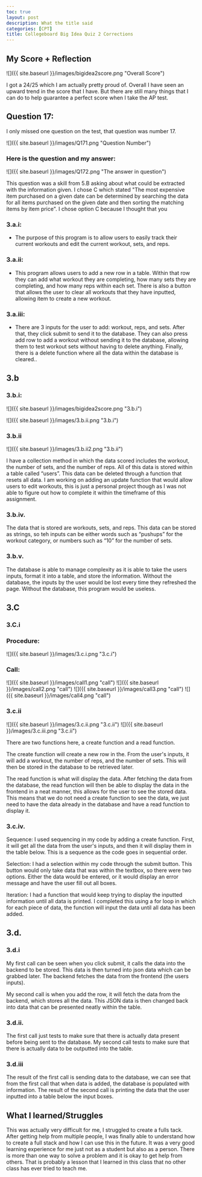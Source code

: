 ```yaml
---
toc: true
layout: post
description: What the title said
categories: [CPT]
title: Collegeboard Big Idea Quiz 2 Corrections
---
```


## My Score + Reflection
![]({{ site.baseurl }}/images/bigidea2score.png "Overall Score")

I got a 24/25 which I am actually pretty proud of. Overall I have seen an upward trend in the score that I have. But there are still many things that I can do to help guarantee a perfect score when I take the AP test.

## Question 17:

I only missed one question on the test, that question was number 17.

![]({{ site.baseurl }}/images/Q171.png "Question Number")

### Here is the question and my answer:

![]({{ site.baseurl }}/images/Q172.png "The answer in question")

This question was a skill from 5.B asking about what could be extracted with the information given. I chose C which stated "The most expensive item purchased on a given date can be determined by searching the data for all items purchased on the given date and then sorting the matching items by item price". I chose option C because I thought that you 














### 3.a.i:

* The purpose of this program is to allow users to easily track their current workouts and edit the current workout, sets, and reps.

### 3.a.ii:

* This program allows users to add a new row in a table. Within that row they can add what workout they are completing, how many sets they are completing, and how many reps within each set. There is also a button that allows the user to clear all workouts that they have inputted, allowing item to create a new workout.

### 3.a.iii:

* There are 3 inputs for the user to add: workout, reps, and sets. After that, they click submit to send it to the database. They can also press add row to add a workout without sending it to the database, allowing them to test workout sets without having to delete anything. Finally, there is a delete function where all the data within the database is cleared..

## 3.b

### 3.b.i:

![]({{ site.baseurl }}/images/bigidea2score.png "3.b.i")

![]({{ site.baseurl }}/images/3.b.ii.png "3.b.i")
 

### 3.b.ii

![]({{ site.baseurl }}/images/3.b.ii2.png "3.b.ii")

I have a collection method in which the data scored includes the workout, the number of sets, and the number of reps. All of this data is stored within a table called “users”. This data can be deleted through a function that resets all data. I am working on adding an update function that would allow users to edit workouts, this is just a personal project though as I was not able to figure out how to complete it within the timeframe of this assignment.

### 3.b.iv.

The data that is stored are workouts, sets, and reps. This data can be stored as strings, so teh inputs can be either words such as “pushups” for the workout category, or numbers such as “10” for the number of sets.

### 3.b.v.

The database is able to manage complexity as it is able to take the users inputs, format it into a table, and store the information. Without the database, the inputs by the user would be lost every time they refreshed the page. Without the database, this program would be useless.

## 3.C

### 3.C.i
### Procedure:
![]({{ site.baseurl }}/images/3.c.i.png "3.c.i")
### Call:
![]({{ site.baseurl }}/images/call1.png "call")
![]({{ site.baseurl }}/images/call2.png "call")
![]({{ site.baseurl }}/images/call3.png "call")
![]({{ site.baseurl }}/images/call4.png "call")

### 3.c.ii

![]({{ site.baseurl }}/images/3.c.ii.png "3.c.ii")
![]({{ site.baseurl }}/images/3.c.iii.png "3.c.ii")

There are two functions here, a create function and a read function.

The create function will create a new row in the. From the user's inputs, it will add a workout, the number of reps, and the number of sets. This will then be stored in the database to be retrieved later.

The read function is what will display the data. After fetching the data from the database, the read function will then be able to display the data in the frontend in a neat manner, this allows for the user to see the stored data. This means that we do not need a create function to see the data, we just need to have the data already in the database and have a read function to display it.

### 3.c.iv.

Sequence: I used sequencing in my code by adding a create function. First, it will get all the data from the user's inputs, and then it will display them in the table below. This is a sequence as the code goes in sequential order.

Selection: I had a selection within my code through the submit button. This button would only take data that was within the textbox, so there were two options. Either the data would be entered, or it would display an error message and have the user fill out all boxes.

Iteration: I had a function that would keep trying to display the inputted information until all data is printed. I completed this using a for loop in which for each piece of data, the function will input the data until all data has been added.


## 3.d.

### 3.d.i

My first call can be seen when you click submit, it calls the data into the backend to be stored. This data is then turned into json data which can be grabbed later. The backend fetches the data from the frontend (the users inputs). 

My second call is when you add the row, it will fetch the data from the backend, which stores all the data. This JSON data is then changed back into data that can be presented neatly within the table.

### 3.d.ii.

The first call just tests to make sure that there is actually data present before being sent to the database. My second call tests to make sure that there is actually data to be outputted into the table.

### 3.d.iii

The result of the first call is sending data to the database, we can see that from the first call that when data is added, the database is populated with information. The result of the second call is printing the data that the user inputted into a table below the input boxes.

## What I learned/Struggles

This was actually very difficult for me, I struggled to create a fulls tack. After getting help from multiple people, I was finally able to understand how to create a full stack and how I can use this in the future. It was a very good learning experience for me just not as a student but also as a person. There is more than one way to solve a problem and it is okay to get help from others. That is probably a lesson that I learned in this class that no other class has ever tried to teach me.
